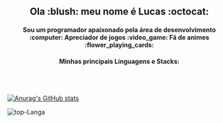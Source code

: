 <h2 align="center">
  Ola :blush: meu nome é Lucas :octocat:
</h2>

<h4 align="center">
  Sou um programador apaixonado pela área de desenvolvimento :computer:  Apreciador de jogos :video_game: Fã de animes :flower_playing_cards:
</h4>

<h4 align="center">
  Minhas principais Linguagens e Stacks:
</h4>

<div>
  
</div>

<br /><br />

[![Anurag's GitHub stats](https://github-readme-stats.vercel.app/api?username=fogo5000&show_icons=true&theme=dark&hide_star=true)](https://github.com/anuraghazra/github-readme-stats)

<img aign="right" alt="top-Langa" src="https://github-readme-stats.vercel.app/api/top-langs/?username=fogo5000&layout=compact&theme=dark" />

<!--
